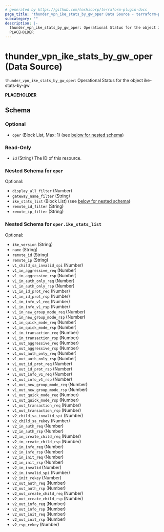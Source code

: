 ```yaml
---
# generated by https://github.com/hashicorp/terraform-plugin-docs
page_title: "thunder_vpn_ike_stats_by_gw_oper Data Source - terraform-provider-thunder"
subcategory: ""
description: |-
  thunder_vpn_ike_stats_by_gw_oper: Operational Status for the object ike-stats-by-gw
  PLACEHOLDER
---
```


# thunder_vpn_ike_stats_by_gw_oper (Data Source)

`thunder_vpn_ike_stats_by_gw_oper`: Operational Status for the object ike-stats-by-gw

__PLACEHOLDER__



<!-- schema generated by tfplugindocs -->
## Schema

### Optional

- `oper` (Block List, Max: 1) (see [below for nested schema](#nestedblock--oper))

### Read-Only

- `id` (String) The ID of this resource.

<a id="nestedblock--oper"></a>
### Nested Schema for `oper`

Optional:

- `display_all_filter` (Number)
- `gateway_name_filter` (String)
- `ike_stats_list` (Block List) (see [below for nested schema](#nestedblock--oper--ike_stats_list))
- `remote_id_filter` (String)
- `remote_ip_filter` (String)

<a id="nestedblock--oper--ike_stats_list"></a>
### Nested Schema for `oper.ike_stats_list`

Optional:

- `ike_version` (String)
- `name` (String)
- `remote_id` (String)
- `remote_ip` (String)
- `v1_child_sa_invalid_spi` (Number)
- `v1_in_aggressive_req` (Number)
- `v1_in_aggressive_rsp` (Number)
- `v1_in_auth_only_req` (Number)
- `v1_in_auth_only_rsp` (Number)
- `v1_in_id_prot_req` (Number)
- `v1_in_id_prot_rsp` (Number)
- `v1_in_info_v1_req` (Number)
- `v1_in_info_v1_rsp` (Number)
- `v1_in_new_group_mode_req` (Number)
- `v1_in_new_group_mode_rsp` (Number)
- `v1_in_quick_mode_req` (Number)
- `v1_in_quick_mode_rsp` (Number)
- `v1_in_transaction_req` (Number)
- `v1_in_transaction_rsp` (Number)
- `v1_out_aggressive_req` (Number)
- `v1_out_aggressive_rsp` (Number)
- `v1_out_auth_only_req` (Number)
- `v1_out_auth_only_rsp` (Number)
- `v1_out_id_prot_req` (Number)
- `v1_out_id_prot_rsp` (Number)
- `v1_out_info_v1_req` (Number)
- `v1_out_info_v1_rsp` (Number)
- `v1_out_new_group_mode_req` (Number)
- `v1_out_new_group_mode_rsp` (Number)
- `v1_out_quick_mode_req` (Number)
- `v1_out_quick_mode_rsp` (Number)
- `v1_out_transaction_req` (Number)
- `v1_out_transaction_rsp` (Number)
- `v2_child_sa_invalid_spi` (Number)
- `v2_child_sa_rekey` (Number)
- `v2_in_auth_req` (Number)
- `v2_in_auth_rsp` (Number)
- `v2_in_create_child_req` (Number)
- `v2_in_create_child_rsp` (Number)
- `v2_in_info_req` (Number)
- `v2_in_info_rsp` (Number)
- `v2_in_init_req` (Number)
- `v2_in_init_rsp` (Number)
- `v2_in_invalid` (Number)
- `v2_in_invalid_spi` (Number)
- `v2_init_rekey` (Number)
- `v2_out_auth_req` (Number)
- `v2_out_auth_rsp` (Number)
- `v2_out_create_child_req` (Number)
- `v2_out_create_child_rsp` (Number)
- `v2_out_info_req` (Number)
- `v2_out_info_rsp` (Number)
- `v2_out_init_req` (Number)
- `v2_out_init_rsp` (Number)
- `v2_rsp_rekey` (Number)


